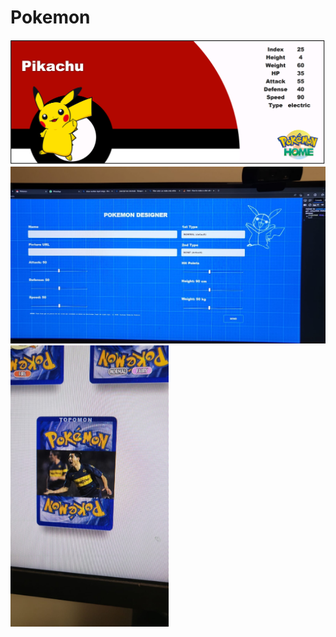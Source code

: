 # Pokemon

<img src="./client/misc1.png"/>
<img src="./client/misc2.jpg"/>
<img src="./client/misc3.jpg" height="450px"/>
